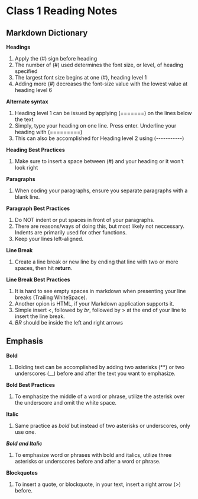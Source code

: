 # Class 1 Reading Notes

## Markdown Dictionary

**Headings**
1. Apply the (#) sign before heading 
2. The number of (#) used determines the font size, or level, of heading specified
3. The largest font size begins at one (#), heading level 1
4. Adding more (#) decreases the font-size value with the lowest value at heading level 6

**Alternate syntax**
1. Heading level 1 can be issued by applying (=======) on the lines below the text
2. Simply, type your heading on one line. Press enter. Underline your heading with (=========)
3. This can also be accomplished for Heading level 2 using (-----------)

**Heading Best Practices**
1. Make sure to insert a space between (#) and your heading or it won't look right

**Paragraphs**
1. When coding your paragraphs, ensure you separate paragraphs with a blank line.

**Paragraph Best Practices**
1. Do NOT indent or put spaces in front of your paragraphs. 
2. There are reasons/ways of doing this, but most likely not neccessary. Indents are primarily used for other functions.
3. Keep your lines left-aligned.

**Line Break**
1. Create a line break or new line by ending that line with two or more spaces, then hit **return**.

**Line Break Best Practices**
1. It is hard to see empty spaces in markdown when presenting your line breaks (Trailing WhiteSpace).
2. Another opion is HTML, if your Markdown application supports it.
3. Simple insert <, followed by *br*, followed by > at the end of your line to insert the line break.
4. *BR* should be inside the left and right arrows

## Emphasis

**Bold**
1. Bolding text can be accomplished by adding two asterisks (**) or two underscores (__) before and after the text you want to emphasize.

**Bold Best Practices**
1. To emphasize the middle of a word or phrase, utilize the asterisk over the underscore and omit the white space.

**Italic**
1. Same practice as *bold* but instead of two asterisks or underscores, only use one.

***Bold and Italic***
1. To emphasize word or phrases with bold and italics, utilize three asterisks or underscores before and after a word or phrase.

**Blockquotes**
1. To insert a quote, or blockquote, in your text, insert a right arrow (>) before.


